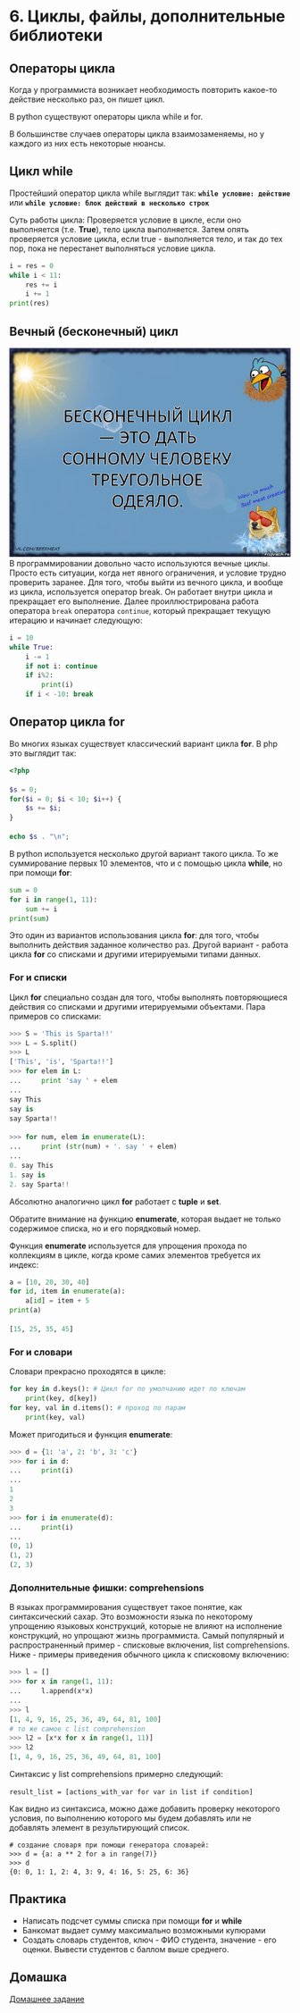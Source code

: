 # 6. Циклы, файлы, дополнительные библиотеки

## Операторы цикла

Когда у программиста возникает необходимость повторить какое-то действие несколько раз, он пишет цикл.

В python cуществуют операторы цикла while и for.

В большинстве случаев операторы цикла взаимозаменяемы, но у каждого из них есть некоторые нюансы.

## Цикл while

Простейший оператор цикла while выглядит так:
**`while условие: действие`**
или
**`while условие: блок действий в несколько строк`**

Суть работы цикла: Проверяется условие в цикле, если оно выполняется (т.е. **True**), тело цикла выполняется. Затем опять проверяется условие цикла, если true - выполняется тело, и так до тех пор, пока не перестанет выполняться условие цикла.

```python
i = res = 0
while i < 11:
    res += i
    i += 1
print(res)
```

## Вечный (бесконечный) цикл


![](images/cicle.jpg)
В программировании довольно часто используются вечные циклы. Просто есть ситуации, когда нет явного ограничения, и условие трудно проверить заранее. Для того, чтобы выйти из вечного цикла, и вообще из цикла, используется оператор break. Он работает внутри цикла и прекращает его выполнение. Далее проиллюстрирована работа оператора `break` оператора `continue`, который прекращает текущую итерацию и начинает следующую:

```python
i = 10
while True:
    i -= 1
    if not i: continue
    if i%2:
        print(i)
    if i < -10: break
```

## Оператор цикла for

Во многих языках существует классический вариант цикла **for**. В php это выглядит так:

```php
<?php

$s = 0;
for($i = 0; $i < 10; $i++) {
	$s += $i;
}

echo $s . "\n";

```

В python используется несколько другой вариант такого цикла.
То же суммирование первых 10 элементов, что и с помощью цикла **while**, но при помощи **for**:

```python
sum = 0
for i in range(1, 11):
    sum += i
print(sum)
```

Это один из вариантов использования цикла **for**: для того, чтобы выполнить действия заданное количество раз. Другой вариант - работа цикла **for** со списками и другими итерируемыми типами данных.

### For и списки

Цикл **for** специально создан для того, чтобы выполнять повторяющиеся действия со списками и другими итерируемыми объектами. Пара примеров со списками:

```python
>>> S = 'This is Sparta!!'
>>> L = S.split()
>>> L
['This', 'is', 'Sparta!!']
>>> for elem in L:
...     print 'say ' + elem
...
say This
say is
say Sparta!!

>>> for num, elem in enumerate(L):
...     print (str(num) + '. say ' + elem)
...
0. say This
1. say is
2. say Sparta!!
```

Абсолютно аналогично цикл **for** работает с **tuple** и **set**.  


Обратите внимание на функцию **enumerate**, которая выдает не только содержимое списка, но и его порядковый номер.

Функция **enumerate** используется для упрощения прохода по коллекциям в цикле, когда кроме самих элементов требуется их индекс:

```python
a = [10, 20, 30, 40]
for id, item in enumerate(a):
    a[id] = item + 5
print(a)

[15, 25, 35, 45]
```

### For и словари

Словари прекрасно проходятся в цикле:

```python
for key in d.keys(): # Цикл for по умолчанию идет по ключам 
    print(key, d[key])
for key, val in d.items(): # проход по парам
    print(key, val)
```

Может пригодиться и функция **enumerate**:

```python
>>> d = {1: 'a', 2: 'b', 3: 'c'}
>>> for i in d:
...     print(i)
...
1
2
3
>>> for i in enumerate(d):
...     print(i)
...
(0, 1)
(1, 2)
(2, 3)
```

### Дополнительные фишки: comprehensions

В языках программирования существует такое понятие, как синтаксический сахар. Это возможности языка по некоторому упрощению языковых конструкций, которые не влияют на исполнение конструкций, но упрощают жизнь программиста. Самый популярный и распространенный пример - списковые включения, list comprehensions. 
Ниже - примеры приведения обычного цикла к списковому включению:

```python
>>> l = []
>>> for x in range(1, 11):
...     l.append(x*x)
...
>>> l
[1, 4, 9, 16, 25, 36, 49, 64, 81, 100]
# то же самое с list comprehension
>>> l2 = [x*x for x in range(1, 11)]
>>> l2
[1, 4, 9, 16, 25, 36, 49, 64, 81, 100]
```

Синтаксис у list comprehensions примерно следующий:

`result_list = [actions_with_var for var in list if condition]`

Как видно из синтаксиса, можно даже добавить проверку некоторого условия, по выполнению которого мы будем добавлять или не добавлять элемент в результирующий список.

```
# создание словаря при помощи генератора словарей:
>>> d = {a: a ** 2 for a in range(7)}
>>> d
{0: 0, 1: 1, 2: 4, 3: 9, 4: 16, 5: 25, 6: 36}

```

## Практика

- Написать подсчет суммы списка при помощи **for** и **while**
- Банкомат выдает сумму максимально возможными купюрами
- Создать словарь студентов, ключ - ФИО студента, значение - его оценки. Вывести студентов с баллом выше среднего.



## Домашка

[Домашнее задание](hw6.md)
